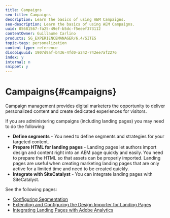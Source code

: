 ```yaml
---
title: Campaigns
seo-title: Campaigns
description: Learn the basics of using AEM Campaigns.
seo-description: Learn the basics of using AEM Campaigns.
uuid: 05681567-fa25-49ef-b5dc-f5eeef373112
contentOwner: Guillaume Carlino
products: SG_EXPERIENCEMANAGER/6.4/SITES
topic-tags: personalization
content-type: reference
discoiquuid: 1907d9af-b436-4fd0-a242-742ee7af2276
index: y
internal: n
snippet: y
---
```


# Campaigns{#campaigns}

Campaign management provides digital marketers the opportunity to deliver personalized content and create dedicated experiences for visitors.

If you are administering campaigns (including landing pages) you may need to do the following:

* **Define segments** - You need to define segments and strategies for your targeted content.
* **Prepare HTML for landing pages** - Landing pages let authors import design and content right into an AEM page quickly and easily. You need to prepare the HTML so that assets can be properly imported. Landing pages are useful when creating marketing landing pages that are only active for a limited time and need to be created quickly.
* **Integrate with SiteCatalyst** - You can integrate landing pages with SiteCatalyst.

See the following pages:

* [Configuring Segmentation](../../../sites/administering/using/campaign-segmentation.md)
* [Extending and Configuring the Design Importer for Landing Pages](../../../sites/administering/using/extending-the-design-importer-for-landingpages.md)
* [Integrating Landing Pages with Adobe Analytics](../../../sites/administering/using/integrating-landing-pages-with-adobe-analytics.md)

